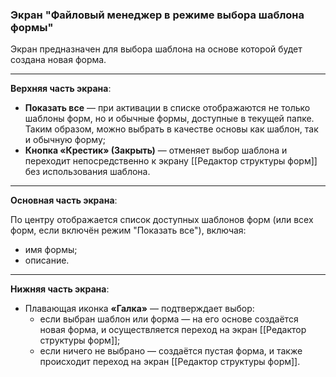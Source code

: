 ### Экран "Файловый менеджер в режиме выбора шаблона формы"

Экран предназначен для выбора шаблона на основе которой будет создана новая форма.

---

**Верхняя часть экрана**:

- **Показать все** — при активации в списке отображаются не только шаблоны форм, но и обычные формы, доступные в текущей папке. Таким образом, можно выбрать в качестве основы как шаблон, так и обычную форму;
- **Кнопка «Крестик» (Закрыть)** — отменяет выбор шаблона и переходит непосредственно к экрану [[Редактор структуры форм]] без использования шаблона.

---

**Основная часть экрана**:

По центру отображается список доступных шаблонов форм (или всех форм, если включён режим "Показать все"), включая:
- имя формы;
- описание.

---

**Нижняя часть экрана**:

- Плавающая иконка **«Галка»** — подтверждает выбор:
  - если выбран шаблон или форма — на его основе создаётся новая форма, и осуществляется переход на экран [[Редактор структуры форм]];
  - если ничего не выбрано — создаётся пустая форма, и также происходит переход на экран [[Редактор структуры форм]].

